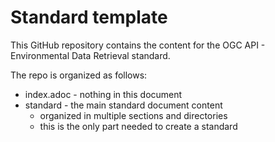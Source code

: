 # Standard template

This GitHub repository contains the content for the OGC API - Environmental Data Retrieval standard.

The repo is organized as follows:

* index.adoc - nothing in this document
* standard - the main standard document content
  - organized in multiple sections and directories
  - this is the only part needed to create a standard
